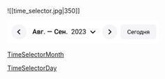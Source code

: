 

![[time_selector.jpg|350]]

<img src="../../assets/time_selector.jpg" width="350">

[TimeSelectorMonth](Month.md)

[TimeSelectorDay](Day.md)